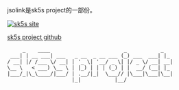 jsolink是sk5s project的一部份。

[![sk5s site](https://upload.cc/i1/2021/10/29/dVn6TN.png)](https://www.sk5s.cyou/)

[sk5s project github](https://git.io/sk5s-github)

```
     _    ____                        _           _   
 ___| | __ ___| ___   _ __  _ __ ___ (_) ___  ___| |_ 
/ __| |/ /___ \/ __| | '_ \| '__/ _ \| |/ _ \/ __| __|
\__ \   < ___) \__ \ | |_) | | | (_) | |  __/ (__| |_ 
|___/_|\_\____/|___/ | .__/|_|  \___// |\___|\___|\__|
                     |_|           |__/               
```
